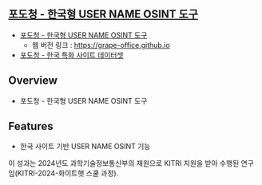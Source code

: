 ## [포도청 - 한국형 USER NAME OSINT 도구]()

- [포도청 - 한국형 USER NAME OSINT 도구](https://github.com/Grape-Office/Grape-Project)
  + 웹 버전 링크 : https://grape-office.github.io
- [포도청 - 한국 특화 사이트 데이터셋](https://github.com/Grape-Office/Grape-data)     

## Overview
- 포도청 - 한국형 USER NAME OSINT 도구

## Features
- 한국 사이트 기반 USER NAME OSINT 기능

이 성과는 2024년도 과학기술정보통신부의 재원으로 KITRI 지원을 받아 수행된 연구임(KITRI-2024-화이트햇 스쿨 과정).
